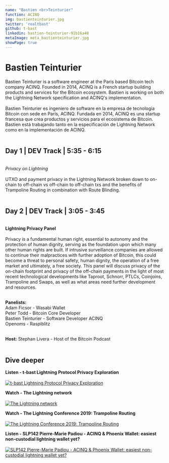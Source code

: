 ```yaml
---
name: "Bastien <br>Teinturier"
function: ACINQ
img: bastienteinturier.jpg
twitter: 'realtbast'
github: t-bast
linkedin: bastien-teinturier-91b16a48
metaImage: meta_bastienteinturier.jpg
showPage: true
---
```


# Bastien Teinturier

Bastien Teinturier is a software engineer at the Paris based Bitcoin tech company ACINQ. Founded in 2014, ACINQ is a French startup building products and services for the Bitcoin ecosystem. Bastien is working on both the Lightning Network specification and ACINQ's implementation.
<br><br>
Bastien Teinturier es ingeniero de software en la empresa de tecnología Bitcoin con sede en París, ACINQ. Fundada en 2014, ACINQ es una startup francesa que crea productos y servicios para el ecosistema de Bitcoin. Bastien está trabajando tanto en la especificación de Lightning Network como en la implementación de ACINQ.
<br><br>

## Day 1 | DEV Track | 5:35 - 6:15
<br>
<i>Privacy on Lightning</i><br><br>
UTXO and payment privacy in the Lightning Network broken down to on-chain to off-chain vs off-chain to off-chain txs and the benefits of Trampoline Routing in combination with Route Blinding.<br><br>

## Day 2 | DEV Track | 3:05 - 3:45
<br>
<b>Lightning Privacy Panel</b><br><br>
Privacy is a fundamental human right, essential to autonomy and the protection of human dignity, serving as the foundation upon which many other human rights are built. If intrusive surveillance companies are allowed to continue their malpractices with further adoption of Bitcoin, this could become a threat to personal safety, human dignity, the operation of a free market and ultimately, a free society. This panel will discuss privacy of the on-chain footprint and privacy of the off-chain payments in the light of most recent technological developments like Taproot, Schnorr, PTLCs, Coinjoins, Trampoline and Swaps, as well as what areas need further development and resources.<br><br>


<b>Panelists:</b><br>
Adam Ficsor - Wasabi Wallet <br>
Peter Todd  - Bitcoin Core Developer<br>
Bastien Teinturier - Software Developer ACINQ<br>
Openoms  - Raspiblitz <br><br>

<b>Host:</b> Stephan Livera - Host of the Bitcoin Podcast
<br><br>


## Dive deeper


<div class="grid grid-cols-1 md:grid-cols-2 gap-5">
<div class="p-3 my-2">

**Listen - t-bast Lightning Protocol Privacy Exploration**  <br><br>
[![t-bast Lightning Protocol Privacy Exploration](/2021/content/livera_privacy.png)](https://stephanlivera.com/episode/319/)
</div>

<div class="p-3 my-2">

**Watch - The Lightning network** <br><br>
[ ![The Lightning network](/2021/content/bastien_lightning.png)](https://www.youtube.com/watch?v=xMWdMaxvP0Y/)
</div>

<div class="p-3 my-2">

**Watch - The Lightning Conference 2019: Trampoline Routing**  <br><br>
[![The Lightning Conference 2019: Trampoline Routing](/2021/content/bastien_lnconf.png)](https://www.youtube.com/watch?v=1E-KhLA6Gck/)
</div>

<div class="p-3 my-2">

**Listen - SLP142 Pierre-Marie Padiou - ACINQ & Phoenix Wallet: easiest non-custodial lightning wallet yet?**  <br><br>
[![SLP142 Pierre-Marie Padiou - ACINQ & Phoenix Wallet: easiest non-custodial lightning wallet yet?](/2021/content/SLP142-Pierre-Marie-Padiou.png)](https://stephanlivera.com/episode/142/)
</div>

</div>

<br>
